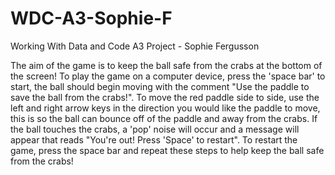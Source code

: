 # WDC-A3-Sophie-F
Working With Data and Code A3 Project - Sophie Fergusson 

The aim of the game is to keep the ball safe from the crabs at the bottom of the screen!
To play the game on a computer device, press the 'space bar' to start, the ball should begin moving with the comment "Use the paddle to save the ball from the crabs!".
To move the red paddle side to side, use the left and right arrow keys in the direction you would like the paddle to move, this is so the ball can bounce off of the paddle and away from the crabs.
If the ball touches the crabs, a 'pop' noise will occur and a message will appear that reads "You're out! Press 'Space' to restart".
To restart the game, press the space bar and repeat these steps to help keep the ball safe from the crabs!
